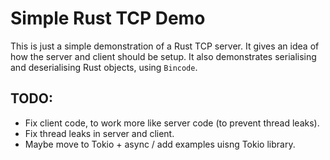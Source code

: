 # Simple Rust TCP Demo

This is just a simple demonstration of a Rust TCP server. It gives an idea of how the server and client should be setup. It also demonstrates serialising and deserialising Rust objects, using `Bincode`.

TODO:
-----

* Fix client code, to work more like server code (to prevent thread leaks).
* Fix thread leaks in server and client.
* Maybe move to Tokio + async / add examples uisng Tokio library.